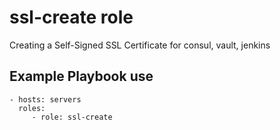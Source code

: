 ssl-create role
===============

Creating a Self-Signed SSL Certificate for consul, vault, jenkins

Example Playbook use
--------------------

    - hosts: servers
      roles:
         - role: ssl-create

